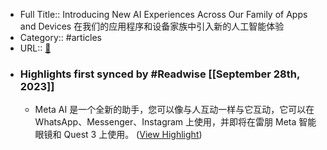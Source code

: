- Full Title:: Introducing New AI Experiences Across Our Family of Apps and Devices 在我们的应用程序和设备家族中引入新的人工智能体验
- Category:: #articles
- URL:: [🔗](https://about.fb.com/news/2023/09/introducing-ai-powered-assistants-characters-and-creative-tools/)
- ### Highlights first synced by #Readwise [[September 28th, 2023]]
    - Meta AI 是一个全新的助手，您可以像与人互动一样与它互动，它可以在 WhatsApp、Messenger、Instagram 上使用，并即将在雷朋 Meta 智能眼镜和 Quest 3 上使用。 ([View Highlight](https://read.readwise.io/read/01hbdhfw9ar4w7ndc1ra87821r))
